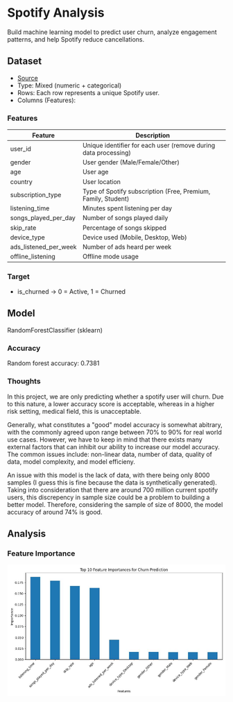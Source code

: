 # Spotify Analysis
Build machine learning model to predict user churn, analyze engagement patterns, and help Spotify reduce cancellations.

## Dataset
- [Source](https://www.kaggle.com/datasets/nabihazahid/spotify-dataset-for-churn-analysis/data)
- Type: Mixed (numeric + categorical)
- Rows: Each row represents a unique Spotify user.
- Columns (Features):

### Features
| Feature | Description |
| ------ | ------ |
| user_id | Unique identifier for each user (remove during data processing) |
| gender | User gender (Male/Female/Other) |
| age | User age |
| country | User location |
| subscription_type | Type of Spotify subscription (Free, Premium, Family, Student) |
| listening_time | Minutes spent listening per day |
| songs_played_per_day | Number of songs played daily |
| skip_rate | Percentage of songs skipped |
| device_type | Device used (Mobile, Desktop, Web) |
| ads_listened_per_week | Number of ads heard per week |
| offline_listening | Offline mode usage |

### Target
- is_churned → 0 = Active, 1 = Churned


## Model
RandomForestClassifier (sklearn)

### Accuracy
Random forest accuracy: 0.7381

### Thoughts
In this project, we are only predicting whether a spotify user will churn. Due to this nature, a lower accuracy score is acceptable, whereas in a higher risk setting, medical field, this is unacceptable.

Generally, what constitutes a "good" model accuracy is somewhat abitrary, with the commonly agreed upon range between 70% to 90% for real world use cases. However, we have to keep in mind that there exists many external factors that can inhibit our ability to increase our model accuracy. The common issues include: non-linear data, number of data, quality of data, model complexity, and model efficieny. 

An issue with this model is the lack of data, with there being only 8000 samples (I guess this is fine because the data is synthetically generated). Taking into consideration that there are around 700 million current spotify users, this discrepency in sample size could be a problem to building a better model. Therefore, considering the sample of size of 8000, the model accuracy of around 74% is good.

## Analysis
### Feature Importance

![alt text](https://github.com/travis-dao/spotify-analysis/blob/main/feature%20importances.jpeg?raw=true)
